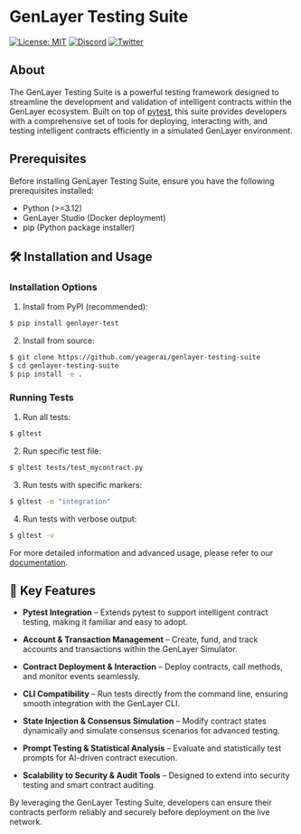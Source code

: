 # GenLayer Testing Suite

[![License: MIT](https://img.shields.io/badge/License-MIT-green.svg)](https://opensource.org/license/mit/)
[![Discord](https://dcbadge.vercel.app/api/server/8Jm4v89VAu?compact=true&style=flat)](https://discord.gg/VpfmXEMN66)
[![Twitter](https://img.shields.io/twitter/url/https/twitter.com/yeagerai.svg?style=social&label=Follow%20%40GenLayer)](https://x.com/GenLayer)


## About

The GenLayer Testing Suite is a powerful testing framework designed to streamline the development and validation of intelligent contracts within the GenLayer ecosystem. Built on top of [pytest](https://docs.pytest.org/en/stable/), this suite provides developers with a comprehensive set of tools for deploying, interacting with, and testing intelligent contracts efficiently in a simulated GenLayer environment.


## Prerequisites

Before installing GenLayer Testing Suite, ensure you have the following prerequisites installed:

- Python (>=3.12)
- GenLayer Studio (Docker deployment)
- pip (Python package installer)

## 🛠️ Installation and Usage

### Installation Options

1. Install from PyPI (recommended):
```bash
$ pip install genlayer-test
```

2. Install from source:
```bash
$ git clone https://github.com/yeagerai/genlayer-testing-suite
$ cd genlayer-testing-suite
$ pip install -e .
```


### Running Tests

1. Run all tests:
```bash
$ gltest
```

2. Run specific test file:
```bash
$ gltest tests/test_mycontract.py
```

3. Run tests with specific markers:
```bash
$ gltest -m "integration"
```

4. Run tests with verbose output:
```bash
$ gltest -v
```

For more detailed information and advanced usage, please refer to our [documentation](https://docs.genlayer.com/api-references/genlayer-testing-suite).

## 🚀 Key Features
- **Pytest Integration** – Extends pytest to support intelligent contract testing, making it familiar and easy to adopt.

- **Account & Transaction Management** – Create, fund, and track accounts and transactions within the GenLayer Simulator.

- **Contract Deployment & Interaction** – Deploy contracts, call methods, and monitor events seamlessly.

- **CLI Compatibility** – Run tests directly from the command line, ensuring smooth integration with the GenLayer CLI.

- **State Injection & Consensus Simulation** – Modify contract states dynamically and simulate consensus scenarios for advanced testing.

- **Prompt Testing & Statistical Analysis** – Evaluate and statistically test prompts for AI-driven contract execution.

- **Scalability to Security & Audit Tools** – Designed to extend into security testing and smart contract auditing.


By leveraging the GenLayer Testing Suite, developers can ensure their contracts perform reliably and securely before deployment on the live network. 